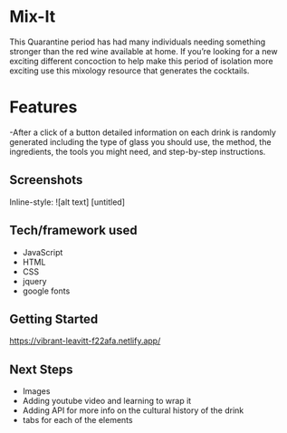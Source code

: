 # Mix-It

This Quarantine period has had many individuals needing something stronger than the red wine available at home. If you’re looking for a new exciting different concoction to help make this period of isolation more exciting use this mixology resource that generates the cocktails.

# Features
-After a click of a button detailed information on each drink is randomly generated including the type of glass you should use, the method, the ingredients, the tools you might need, and step-by-step instructions.

## Screenshots
Inline-style: 
![alt text] [untitled]

## Tech/framework used

* JavaScript
* HTML
* CSS
* jquery 
* google fonts 

## Getting Started

https://vibrant-leavitt-f22afa.netlify.app/


## Next Steps

* Images
* Adding youtube video and learning to wrap it
* Adding API for more info on the cultural history of the drink 
* tabs for each of the elements 


